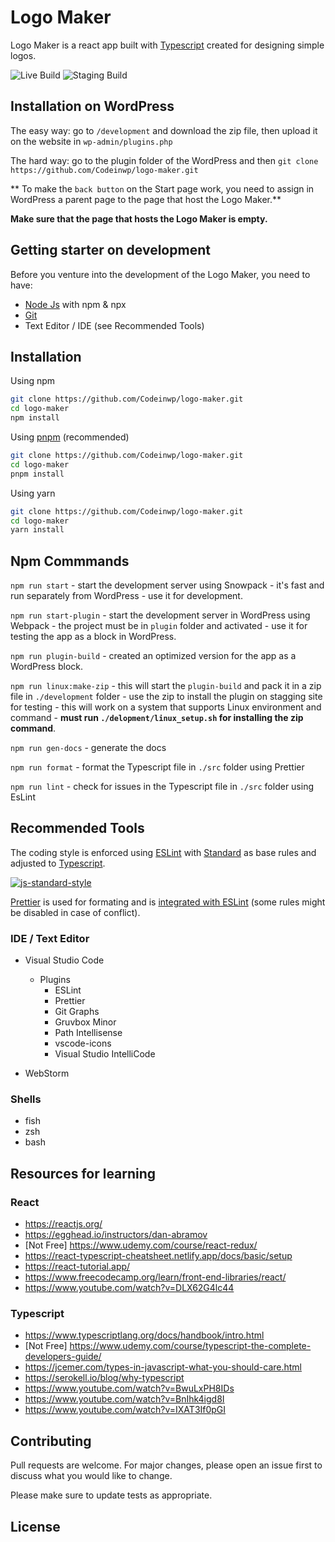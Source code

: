 # Logo Maker

Logo Maker is a react app built with [Typescript](https://www.typescriptlang.org/) created for designing simple logos.

![Live Build](https://github.com/Codeinwp/logo-maker/workflows/Deploy%20on%20live/badge.svg)
![Staging Build](https://github.com/Codeinwp/logo-maker/workflows/Deploy%20on%20staging/badge.svg)

## Installation on WordPress

The easy way: go to `/development` and download the zip file, then upload it on the website in `wp-admin/plugins.php`

The hard way: go to the plugin folder of the WordPress and then `git clone https://github.com/Codeinwp/logo-maker.git`

** To make the `back button` on the Start page work, you need to assign in WordPress a parent page to the page that host the Logo Maker.**

**Make sure that the page that hosts the Logo Maker is empty.**

## Getting starter on development

Before you venture into the development of the Logo Maker, you need to have:

-   [Node Js](https://nodejs.org/en/) with npm & npx
-   [Git](https://git-scm.com/)
-   Text Editor / IDE (see Recommended Tools)

## Installation

Using npm

```bash
git clone https://github.com/Codeinwp/logo-maker.git
cd logo-maker
npm install
```

Using [pnpm](https://pnpm.js.org/) (recommended)

```bash
git clone https://github.com/Codeinwp/logo-maker.git
cd logo-maker
pnpm install
```

Using yarn

```bash
git clone https://github.com/Codeinwp/logo-maker.git
cd logo-maker
yarn install
```

## Npm Commmands

`npm run start` - start the development server using Snowpack - it's fast and run separately from WordPress - use it for development.

`npm run start-plugin` - start the development server in WordPress using Webpack - the project must be in `plugin` folder and activated - use it for testing the app as a block in WordPress.

`npm run plugin-build` - created an optimized version for the app as a WordPress block.

`npm run linux:make-zip` - this will start the `plugin-build` and pack it in a zip file in `./development` folder - use the zip to install the plugin on stagging site for testing - this will work on a system that supports Linux environment and command - **must run `./delopment/linux_setup.sh` for installing the zip command**.

`npm run gen-docs` - generate the docs

`npm run format` - format the Typescript file in `./src` folder using Prettier

`npm run lint` - check for issues in the Typescript file in `./src` folder using EsLint

## Recommended Tools

The coding style is enforced using [ESLint](https://eslint.org/) with [Standard](https://standardjs.com/) as base rules and adjusted to [Typescript](https://www.typescriptlang.org/).

[![js-standard-style](https://cdn.rawgit.com/standard/standard/master/badge.svg)](http://standardjs.com)

[Prettier](https://prettier.io/) is used for formating and is [integrated with ESLint](https://github.com/prettier/eslint-config-prettier) (some rules might be disabled in case of conflict).

### IDE / Text Editor

-   Visual Studio Code

    -   Plugins
        -   ESLint
        -   Prettier
        -   Git Graphs
        -   Gruvbox Minor
        -   Path Intellisense
        -   vscode-icons
        -   Visual Studio IntelliCode

-   WebStorm

### Shells

-   fish
-   zsh
-   bash

## Resources for learning

### React

-   https://reactjs.org/
-   https://egghead.io/instructors/dan-abramov
-   [Not Free] https://www.udemy.com/course/react-redux/
-   https://react-typescript-cheatsheet.netlify.app/docs/basic/setup
-   https://react-tutorial.app/
-   https://www.freecodecamp.org/learn/front-end-libraries/react/
-   https://www.youtube.com/watch?v=DLX62G4lc44

### Typescript

-   https://www.typescriptlang.org/docs/handbook/intro.html
-   [Not Free] https://www.udemy.com/course/typescript-the-complete-developers-guide/
-   https://jcemer.com/types-in-javascript-what-you-should-care.html
-   https://serokell.io/blog/why-typescript
-   https://www.youtube.com/watch?v=BwuLxPH8IDs
-   https://www.youtube.com/watch?v=BnIhk4igd8I
-   https://www.youtube.com/watch?v=IXAT3If0pGI

## Contributing

Pull requests are welcome. For major changes, please open an issue first to discuss what you would like to change.

Please make sure to update tests as appropriate.

## License
